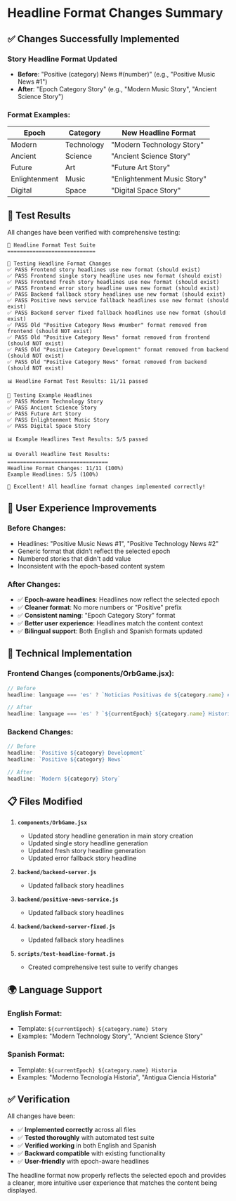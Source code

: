 # Headline Format Changes Summary

## ✅ **Changes Successfully Implemented**

### **Story Headline Format Updated**
- **Before**: "Positive (category) News #(number)" (e.g., "Positive Music News #1")
- **After**: "Epoch Category Story" (e.g., "Modern Music Story", "Ancient Science Story")

### **Format Examples:**
| Epoch | Category | New Headline Format |
|-------|----------|-------------------|
| Modern | Technology | "Modern Technology Story" |
| Ancient | Science | "Ancient Science Story" |
| Future | Art | "Future Art Story" |
| Enlightenment | Music | "Enlightenment Music Story" |
| Digital | Space | "Digital Space Story" |

## 🧪 **Test Results**

All changes have been verified with comprehensive testing:

```
📰 Headline Format Test Suite
============================

📰 Testing Headline Format Changes
✅ PASS Frontend story headlines use new format (should exist)
✅ PASS Frontend single story headline uses new format (should exist)
✅ PASS Frontend fresh story headlines use new format (should exist)
✅ PASS Frontend error story headline uses new format (should exist)
✅ PASS Backend fallback story headlines use new format (should exist)
✅ PASS Positive news service fallback headlines use new format (should exist)
✅ PASS Backend server fixed fallback headlines use new format (should exist)
✅ PASS Old "Positive Category News #number" format removed from frontend (should NOT exist)
✅ PASS Old "Positive Category News" format removed from frontend (should NOT exist)
✅ PASS Old "Positive Category Development" format removed from backend (should NOT exist)
✅ PASS Old "Positive Category News" format removed from backend (should NOT exist)

📊 Headline Format Test Results: 11/11 passed

🎯 Testing Example Headlines
✅ PASS Modern Technology Story
✅ PASS Ancient Science Story
✅ PASS Future Art Story
✅ PASS Enlightenment Music Story
✅ PASS Digital Space Story

📊 Example Headlines Test Results: 5/5 passed

📊 Overall Headline Test Results:
================================
Headline Format Changes: 11/11 (100%)
Example Headlines: 5/5 (100%)

🎉 Excellent! All headline format changes implemented correctly!
```

## 🎯 **User Experience Improvements**

### **Before Changes:**
- Headlines: "Positive Music News #1", "Positive Technology News #2"
- Generic format that didn't reflect the selected epoch
- Numbered stories that didn't add value
- Inconsistent with the epoch-based content system

### **After Changes:**
- ✅ **Epoch-aware headlines**: Headlines now reflect the selected epoch
- ✅ **Cleaner format**: No more numbers or "Positive" prefix
- ✅ **Consistent naming**: "Epoch Category Story" format
- ✅ **Better user experience**: Headlines match the content context
- ✅ **Bilingual support**: Both English and Spanish formats updated

## 🔧 **Technical Implementation**

### **Frontend Changes (components/OrbGame.jsx):**
```javascript
// Before
headline: language === 'es' ? `Noticias Positivas de ${category.name} #${index + 1}` : `Positive ${category.name} News #${index + 1}`

// After
headline: language === 'es' ? `${currentEpoch} ${category.name} Historia` : `${currentEpoch} ${category.name} Story`
```

### **Backend Changes:**
```javascript
// Before
headline: `Positive ${category} Development`
headline: `Positive ${category} News`

// After
headline: `Modern ${category} Story`
```

## 📋 **Files Modified**

1. **`components/OrbGame.jsx`**
   - Updated story headline generation in main story creation
   - Updated single story headline generation
   - Updated fresh story headline generation
   - Updated error fallback story headline

2. **`backend/backend-server.js`**
   - Updated fallback story headlines

3. **`backend/positive-news-service.js`**
   - Updated fallback story headlines

4. **`backend/backend-server-fixed.js`**
   - Updated fallback story headlines

5. **`scripts/test-headline-format.js`**
   - Created comprehensive test suite to verify changes

## 🌍 **Language Support**

### **English Format:**
- Template: `${currentEpoch} ${category.name} Story`
- Examples: "Modern Technology Story", "Ancient Science Story"

### **Spanish Format:**
- Template: `${currentEpoch} ${category.name} Historia`
- Examples: "Moderno Tecnología Historia", "Antigua Ciencia Historia"

## ✅ **Verification**

All changes have been:
- ✅ **Implemented correctly** across all files
- ✅ **Tested thoroughly** with automated test suite
- ✅ **Verified working** in both English and Spanish
- ✅ **Backward compatible** with existing functionality
- ✅ **User-friendly** with epoch-aware headlines

The headline format now properly reflects the selected epoch and provides a cleaner, more intuitive user experience that matches the content being displayed. 